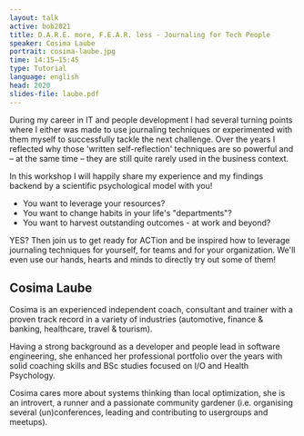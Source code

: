 ```yaml
---
layout: talk
active: bob2021
title: D.A.R.E. more, F.E.A.R. less - Journaling for Tech People
speaker: Cosima Laube
portrait: cosima-laube.jpg
time: 14:15–15:45
type: Tutorial
language: english
head: 2020
slides-file: laube.pdf
---
```


During my career in IT and people development I had several turning
points where I either was made to use journaling techniques or
experimented with them myself to successfully tackle the next
challenge. Over the years I reflected why those 'written
self-reflection' techniques are so powerful and – at the same time –
they are still quite rarely used in the business context.

In this workshop I will happily share my experience and my findings
backend by a scientific psychological model with you!

- You want to leverage your resources?
- You want to change habits in your life's "departments"?
- You want to harvest outstanding outcomes - at work and beyond?

YES? Then join us to get ready for ACTion and be inspired how to
leverage journaling techniques for yourself, for teams and for your
organization. We'll even use our hands, hearts and minds to directly
try out some of them!

## Cosima Laube

Cosima is an experienced independent coach, consultant and trainer
with a proven track record in a variety of industries (automotive,
finance & banking, healthcare, travel & tourism).

Having a strong background as a developer and people lead in software
engineering, she enhanced her professional portfolio over the years
with solid coaching skills and BSc studies focused on I/O and Health
Psychology.

Cosima cares more about systems thinking than local optimization, she
is an introvert, a runner and a passionate community gardener
(i.e. organising several (un)conferences, leading and contributing to
usergroups and meetups).
